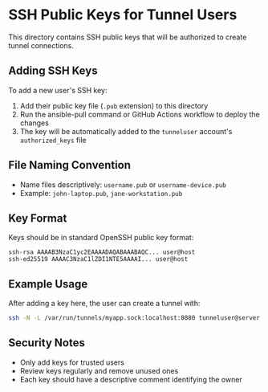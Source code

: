 # SSH Public Keys for Tunnel Users

This directory contains SSH public keys that will be authorized to create tunnel connections.

## Adding SSH Keys

To add a new user's SSH key:

1. Add their public key file (`.pub` extension) to this directory
2. Run the ansible-pull command or GitHub Actions workflow to deploy the changes
3. The key will be automatically added to the `tunneluser` account's `authorized_keys` file

## File Naming Convention

- Name files descriptively: `username.pub` or `username-device.pub`
- Example: `john-laptop.pub`, `jane-workstation.pub`

## Key Format

Keys should be in standard OpenSSH public key format:
```
ssh-rsa AAAAB3NzaC1yc2EAAAADAQABAAABAQC... user@host
ssh-ed25519 AAAAC3NzaC1lZDI1NTE5AAAAI... user@host
```

## Example Usage

After adding a key here, the user can create a tunnel with:
```bash
ssh -N -L /var/run/tunnels/myapp.sock:localhost:8080 tunneluser@server.example.com
```

## Security Notes

- Only add keys for trusted users
- Review keys regularly and remove unused ones
- Each key should have a descriptive comment identifying the owner
